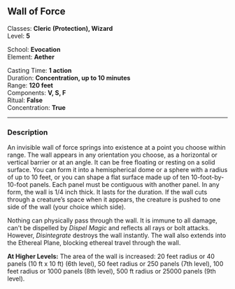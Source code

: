 ## Wall of Force

Classes: **Cleric (Protection), Wizard**  
Level: **5**  

School: **Evocation**  
Element: **Aether**  

Casting Time: **1 action**  
Duration: **Concentration, up to 10 minutes**  
Range: **120 feet**  
Components: **V, S, F**  
Ritual: **False**  
Concentration: **True**  

------

### Description

An invisible wall of force springs into existence at a point you choose within range. The wall appears in any orientation you choose, as a horizontal or vertical barrier or at an angle. It can be free floating or resting on a solid surface. You can form it into a hemispherical dome or a sphere with a radius of up to 10 feet, or you can shape a flat surface made up of ten 10-foot-by-10-foot panels. Each panel must be contiguous with another panel. In any form, the wall is 1/4 inch thick. It lasts for the duration. If the wall cuts through a creature’s space when it appears, the creature is pushed to one side of the wall (your choice which side). 

Nothing can physically pass through the wall. It is immune to all damage, can't be dispelled by *Dispel Magic* and reflects all rays or bolt attacks. However, *Disintegrate* destroys the wall instantly. The wall also extends into the Ethereal Plane, blocking ethereal travel through the wall.

**At Higher Levels:** The area of the wall is increased: 20 feet radius or 40 panels (10 ft x 10 ft) (6th level), 50 feet radius or 250 panels (7th level), 100 feet radius or 1000 panels (8th level), 500 ft radius or 25000 panels (9th level).